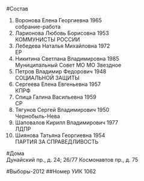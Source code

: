 #Состав
1. Воронова Елена Георгиевна 1965   
    собрание-работа
2. Ларионова Любовь Борисовна 1953   
    КОММУНИСТЫ РОССИИ
3. Лебедева Наталья Михайловна 1972   
    ЕР
4. Никитина Светлана Владимировна 1985   
    Муниципальный Совет МО МО Звездное
5. Петров Владимир Федорович 1948   
    СОЦИАЛЬНОЙ ЗАЩИТЫ
6. Сергеева Елена Евгеньевна 1957   
    КПРФ
7. Спица Галина Васильевна 1959   
    СР
8. Тягунов Сергей Владимирович 1950   
    Чернобыль-Нева
9. Шаповалов Кирилл Владимирович 1977   
    ЛДПР
10. Шиянова Татьяна Георгиевна 1954   
    ПАРТИЯ ЗА СПРАВЕДЛИВОСТЬ

#Дома  
Дунайский пр., д. 24; 26/77 Космонавтов пр., д. 75

#Выборы-2012
##Номер УИК
1062
